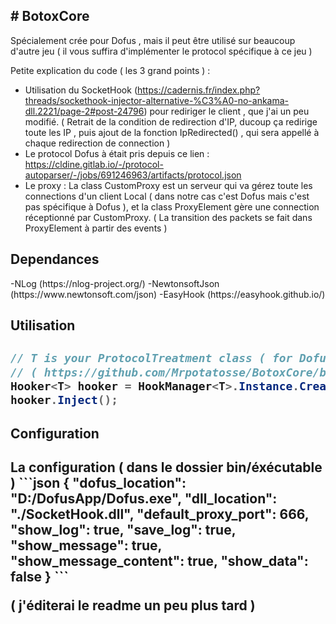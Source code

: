 <h2> # BotoxCore </h2>

Spécialement crée pour Dofus , mais il peut être utilisé sur beaucoup d'autre jeu ( il vous suffira d'implémenter le protocol spécifique à ce jeu )

Petite explication du code ( les 3 grand points ) :
  - Utilisation du SocketHook (https://cadernis.fr/index.php?threads/sockethook-injector-alternative-%C3%A0-no-ankama-dll.2221/page-2#post-24796) pour rediriger le client , que j'ai un peu modifié. ( Retrait de la condition de redirection d'IP, ducoup ça redirige toute les IP , puis ajout de la fonction IpRedirected() , qui sera appellé à chaque redirection de connection )
  - Le protocol Dofus à était pris depuis ce lien : https://cldine.gitlab.io/-/protocol-autoparser/-/jobs/691246963/artifacts/protocol.json
  - Le proxy :
La class CustomProxy est un serveur qui va gérez toute les connections d'un client Local ( dans notre cas c'est Dofus mais c'est pas spécifique à Dofus ), et la class ProxyElement gère une connection réceptionné par CustomProxy. ( La transition des packets se fait dans ProxyElement à partir des events )

<h2> Dependances </h2>
  -NLog (https://nlog-project.org/)
  -NewtonsoftJson (https://www.newtonsoft.com/json)
  -EasyHook (https://easyhook.github.io/)

<h2> Utilisation <h2>

```csharp
// T is your ProtocolTreatment class ( for Dofus it's BotoxMessageInformation )
// ( https://github.com/Mrpotatosse/BotoxCore/blob/master/BotoxDofusProtocol/Protocol/MessageInformation.cs ) 
Hooker<T> hooker = HookManager<T>.Instance.CreateHooker();
hooker.Inject();
```

<h2> Configuration <h2>
La configuration ( dans le dossier bin/éxécutable )
```json
{
  "dofus_location": "D:/DofusApp/Dofus.exe",
  "dll_location": "./SocketHook.dll",
  "default_proxy_port": 666,
  "show_log": true,
  "save_log": true,
  "show_message": true,
  "show_message_content": true,
  "show_data": false
}
```
  
( j'éditerai le readme un peu plus tard )
